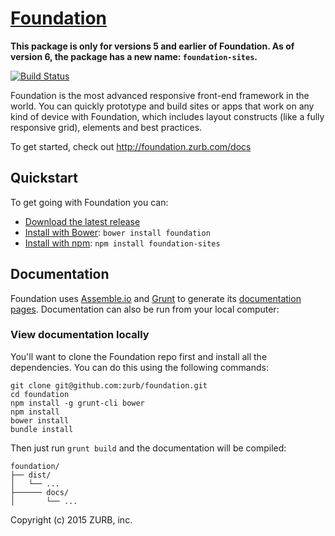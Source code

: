 # [Foundation](http://foundation.zurb.com)

**This package is only for versions 5 and earlier of Foundation. As of version 6, the package has a new name: `foundation-sites`.**

[![Build Status](https://travis-ci.org/zurb/foundation-sites.svg)](https://travis-ci.org/zurb/foundation-sites)


Foundation is the most advanced responsive front-end framework in the world. You can quickly prototype and build sites or apps that work on any kind of device with Foundation, which includes layout constructs (like a fully responsive grid), elements and best practices.

To get started, check out <http://foundation.zurb.com/docs>


## Quickstart

To get going with Foundation you can:

  * [Download the latest release](http://foundation.zurb.com/develop/download.html)
  * [Install with Bower](http://bower.io): `bower install foundation`
  * [Install with npm](http://npmjs.com): `npm install foundation-sites`

## Documentation

Foundation uses [Assemble.io](http://assemble.io) and [Grunt](http://gruntjs.com/) to generate its [documentation pages](http://foundation.zurb.com/docs). Documentation can also be run from your local computer:

### View documentation locally

You'll want to clone the Foundation repo first and install all the dependencies. You can do this using the following commands:

```
git clone git@github.com:zurb/foundation.git
cd foundation
npm install -g grunt-cli bower
npm install
bower install
bundle install
```

Then just run `grunt build` and the documentation will be compiled:

```
foundation/
├── dist/
│   └── ...
├────── docs/
│       └── ...
```

Copyright (c) 2015 ZURB, inc.
